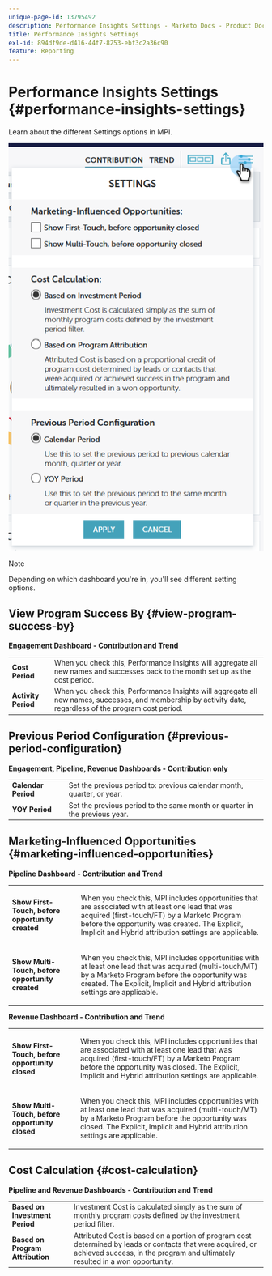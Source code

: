 ```yaml
---
unique-page-id: 13795492
description: Performance Insights Settings - Marketo Docs - Product Documentation
title: Performance Insights Settings
exl-id: 894df9de-d416-44f7-8253-ebf3c2a36c90
feature: Reporting
---
```

# Performance Insights Settings {#performance-insights-settings}

Learn about the different Settings options in MPI.

![](assets/1-3.png)

>[!NOTE]
>
>Depending on which dashboard you're in, you'll see different setting options.

## View Program Success By {#view-program-success-by}

**Engagement Dashboard - Contribution and Trend**

<table> 
 <tbody> 
  <tr> 
   <td><strong>Cost Period</strong></td> 
   <td>When you check this, Performance Insights will aggregate all new names and successes back to the month set up as the cost period.</td> 
  </tr> 
  <tr> 
   <td><strong>Activity Period</strong></td> 
   <td>When you check this, Performance Insights will aggregate all new names, successes, and membership by activity date, regardless of the program cost period.</td> 
  </tr> 
 </tbody> 
</table>

## Previous Period Configuration {#previous-period-configuration}

**Engagement, Pipeline, Revenue Dashboards - Contribution only**

<table> 
 <tbody> 
  <tr> 
   <td><strong>Calendar Period</strong></td> 
   <td>Set the previous period to: previous calendar month, quarter, or year.</td> 
  </tr> 
  <tr> 
   <td><strong>YOY Period</strong></td> 
   <td>Set the previous period to the same month or quarter in the previous year.</td> 
  </tr> 
 </tbody> 
</table>

## Marketing-Influenced Opportunities {#marketing-influenced-opportunities}

**Pipeline Dashboard - Contribution and Trend**

<table> 
 <tbody> 
  <tr> 
   <td><strong>Show First-Touch, before opportunity created</strong></td> 
   <td><p>When you check this, MPI includes opportunities that are associated with at least one lead that was acquired (first-touch/FT) by a Marketo Program before the opportunity was created. The Explicit, Implicit and Hybrid attribution settings are applicable.</p></td> 
  </tr> 
  <tr> 
   <td><strong>Show Multi-Touch, before opportunity created</strong></td> 
   <td><p>When you check this, MPI includes opportunities with at least one lead that was acquired (multi-touch/MT) by a Marketo Program before the opportunity was created. The Explicit, Implicit and Hybrid attribution settings are applicable.</p></td> 
  </tr> 
 </tbody> 
</table>

**Revenue Dashboard - Contribution and Trend**

<table> 
 <tbody> 
  <tr> 
   <td><strong>Show First-Touch, before opportunity closed</strong></td> 
   <td><p>When you check this, MPI includes opportunities that are associated with at least one lead that was acquired (first-touch/FT) by a Marketo Program before the opportunity was closed. The Explicit, Implicit and Hybrid attribution settings are applicable.</p></td> 
  </tr> 
  <tr> 
   <td><strong>Show Multi-Touch, before opportunity closed</strong></td> 
   <td><p>When you check this, MPI includes opportunities with at least one lead that was acquired (multi-touch/MT) by a Marketo Program before the opportunity was closed. The Explicit, Implicit and Hybrid attribution settings are applicable.</p></td> 
  </tr> 
 </tbody> 
</table>

## Cost Calculation {#cost-calculation}

**Pipeline and Revenue Dashboards - Contribution and Trend**

<table> 
 <tbody> 
  <tr> 
   <td><strong>Based on Investment Period</strong></td> 
   <td>Investment Cost is calculated simply as the sum of monthly program costs defined by the investment period filter.</td> 
  </tr> 
  <tr> 
   <td><strong>Based on Program Attribution</strong></td> 
   <td>Attributed Cost is based on a portion of program cost determined by leads or contacts that were acquired, or achieved success, in the program and ultimately resulted in a won opportunity.</td> 
  </tr> 
 </tbody> 
</table>
